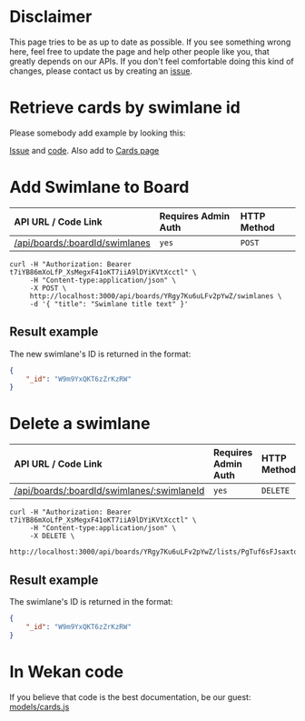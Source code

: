 # Disclaimer

This page tries to be as up to date as possible. If you see something wrong here, feel free to update the page and help other people like you, that greatly depends on our APIs. If you don't feel comfortable doing this kind of changes, please contact us by creating an [issue](https://github.com/wekan/wekan/issues/new).

# Retrieve cards by swimlane id

Please somebody add example by looking this:

[Issue](https://github.com/wekan/wekan/issues/1934) and [code](https://github.com/wekan/wekan/pull/1944/commits/be42b8d4cbdfa547ca019ab2dc9a590a115cc0e2). Also add to [Cards page](REST-API-Cards)

# Add Swimlane to Board

| API URL / Code Link | Requires Admin Auth | HTTP Method |
| :--- | :--- | :--- |
| [/api/boards/:boardId/swimlanes](https://github.com/wekan/wekan/blob/main/models/swimlanes.js#L223) | `yes` | `POST` |

```shell
curl -H "Authorization: Bearer t7iYB86mXoLfP_XsMegxF41oKT7iiA9lDYiKVtXcctl" \
     -H "Content-type:application/json" \
     -X POST \
     http://localhost:3000/api/boards/YRgy7Ku6uLFv2pYwZ/swimlanes \
     -d '{ "title": "Swimlane title text" }'
```
## Result example
The new swimlane's ID is returned in the format:
```json
{
    "_id": "W9m9YxQKT6zZrKzRW"
}
```

# Delete a swimlane

| API URL / Code Link | Requires Admin Auth | HTTP Method |
| :--- | :--- | :--- |
| [/api/boards/:boardId/swimlanes/:swimlaneId](https://github.com/wekan/wekan/blob/main/models/swimlanes.js#L257) | `yes` | `DELETE` |

```shell
curl -H "Authorization: Bearer t7iYB86mXoLfP_XsMegxF41oKT7iiA9lDYiKVtXcctl" \
     -H "Content-type:application/json" \
     -X DELETE \
     http://localhost:3000/api/boards/YRgy7Ku6uLFv2pYwZ/lists/PgTuf6sFJsaxto5dC/cards/ssrNX9CvXvPxuC5DE
```
## Result example
The swimlane's ID is returned in the format:
```json
{
    "_id": "W9m9YxQKT6zZrKzRW"
}
```

# In Wekan code

If you believe that code is the best documentation, be our guest: [models/cards.js](https://github.com/wekan/wekan/blob/main/models/swimlanes.js "Swimlane API code")